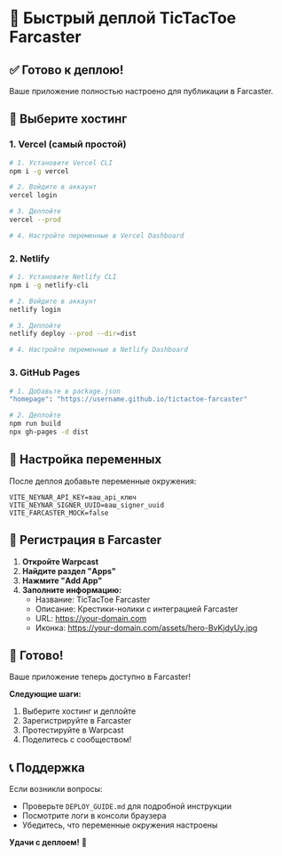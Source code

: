 # 🚀 Быстрый деплой TicTacToe Farcaster

## ✅ Готово к деплою!

Ваше приложение полностью настроено для публикации в Farcaster.

## 🎯 Выберите хостинг

### 1. **Vercel (самый простой)**

```bash
# 1. Установите Vercel CLI
npm i -g vercel

# 2. Войдите в аккаунт
vercel login

# 3. Деплойте
vercel --prod

# 4. Настройте переменные в Vercel Dashboard
```

### 2. **Netlify**

```bash
# 1. Установите Netlify CLI
npm i -g netlify-cli

# 2. Войдите в аккаунт
netlify login

# 3. Деплойте
netlify deploy --prod --dir=dist

# 4. Настройте переменные в Netlify Dashboard
```

### 3. **GitHub Pages**

```bash
# 1. Добавьте в package.json
"homepage": "https://username.github.io/tictactoe-farcaster"

# 2. Деплойте
npm run build
npx gh-pages -d dist
```

## 🔧 Настройка переменных

После деплоя добавьте переменные окружения:

```env
VITE_NEYNAR_API_KEY=ваш_api_ключ
VITE_NEYNAR_SIGNER_UUID=ваш_signer_uuid
VITE_FARCASTER_MOCK=false
```

## 📱 Регистрация в Farcaster

1. **Откройте Warpcast**
2. **Найдите раздел "Apps"**
3. **Нажмите "Add App"**
4. **Заполните информацию:**
   - Название: TicTacToe Farcaster
   - Описание: Крестики-нолики с интеграцией Farcaster
   - URL: https://your-domain.com
   - Иконка: https://your-domain.com/assets/hero-BvKjdyUy.jpg

## 🎉 Готово!

Ваше приложение теперь доступно в Farcaster!

**Следующие шаги:**
1. Выберите хостинг и деплойте
2. Зарегистрируйте в Farcaster
3. Протестируйте в Warpcast
4. Поделитесь с сообществом!

## 📞 Поддержка

Если возникли вопросы:
- Проверьте `DEPLOY_GUIDE.md` для подробной инструкции
- Посмотрите логи в консоли браузера
- Убедитесь, что переменные окружения настроены

**Удачи с деплоем!** 🚀
